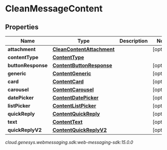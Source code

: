 # CleanMessageContent


## Properties

| Name | Type | Description | Notes |
| ------------ | ------------- | ------------- | ------------- |
| **attachment** | [**CleanContentAttachment**](CleanContentAttachment) |  |  [optional] |
| **contentType** | [**ContentType**](ContentType) |  |  |
| **buttonResponse** | [**ContentButtonResponse**](ContentButtonResponse) |  |  [optional] |
| **generic** | [**ContentGeneric**](ContentGeneric) |  |  [optional] |
| **card** | [**ContentCard**](ContentCard) |  |  [optional] |
| **carousel** | [**ContentCarousel**](ContentCarousel) |  |  [optional] |
| **datePicker** | [**ContentDatePicker**](ContentDatePicker) |  |  [optional] |
| **listPicker** | [**ContentListPicker**](ContentListPicker) |  |  [optional] |
| **quickReply** | [**ContentQuickReply**](ContentQuickReply) |  |  [optional] |
| **text** | [**ContentText**](ContentText) |  |  [optional] |
| **quickReplyV2** | [**ContentQuickReplyV2**](ContentQuickReplyV2) |  |  [optional] |




_cloud.genesys.webmessaging.sdk:web-messaging-sdk:15.0.0_
